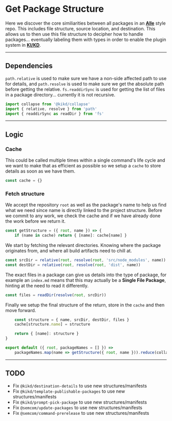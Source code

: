 # Get Package Structure

Here we discover the core similiarities between all packages in an
[**Alle**](https://github.com/boennemann/alle) style repo. This includes file
structure, source location, and destination. This allows us to then use this
file structure to decipher how to handle packages... eventually labeling them
with types in order to enable the plugin system in
[**KI/KD**](https://github.com/RayBenefield/dev-xp/tree/master/src/node_modules/kikd).

---

## Dependencies

`path.relative` is used to make sure we have a non-side affected path to use for
details, and `path.resolve` is used to make sure we get the absolute path before
getting the relative. `fs.readdirSync` is used for getting the list of files in
a package directory... currently it is not recursive.

```js
import collapse from '@kikd/collapse'
import { relative, resolve } from 'path'
import { readdirSync as readDir } from 'fs'
```

---

## Logic

### Cache

This could be called multiple times within a single command's life cycle and we
want to make that as efficient as possible so we setup a `cache` to store
details as soon as we have them.

```js
const cache = {}
```

### Fetch structure

We accept the repository `root` as well as the package's name to help us find
what we need since name is directly linked to the project structure. Before we
commit to any work, we check the cache and if we have already done the work
before we return it.

```js
const getStructure = ({ root, name }) => {
    if (name in cache) return { [name]: cache[name] }
```

We start by fetching the relevant directories. Knowing where the package
originates from, and where all build artifacts need to chill at.

```js
const srcDir = relative(root, resolve(root, 'src/node_modules', name))
const destDir = relative(root, resolve(root, 'dist', name))
```

The exact files in a package can give us details into the type of package, for
example an `index.md` means that this may actually be a **Single File Package**,
hinting at the need to read it differently.

```js
const files = readDir(resolve(root, srcDir))
```

Finally we setup the final structure of the return, store in the `cache` and
then move forward.

```js
    const structure = { name, srcDir, destDir, files }
    cache[structure.name] = structure

    return { [name]: structure }
}
```

```js
export default ({ root, packageNames = [] }) =>
    packageNames.map(name => getStructure({ root, name })).reduce(collapse, {})
```

---

## TODO

*   Fix `@kikd/destination-details` to use new structures/manifests
*   Fix `@kikd/template-publishable-packages` to use new structures/manifests
*   Fix `@kikd/prompt-pick-package` to use new structures/manifests
*   Fix `@semcom/update-packages` to use new structures/manifests
*   Fix `@semcom/command-prerelease` to use new structures/manifests

```

```
